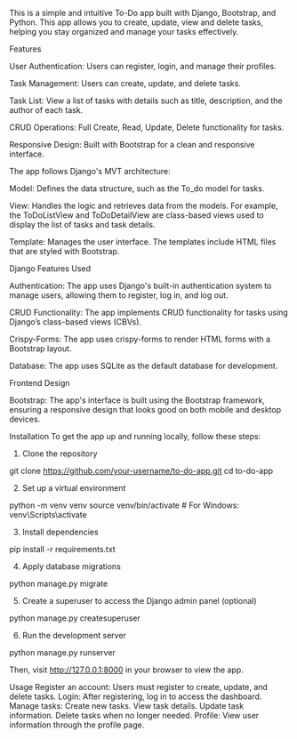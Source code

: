 This is a simple and intuitive To-Do app built with Django, Bootstrap, and Python. This app allows you to create, update, view and delete tasks, helping you stay organized and manage your tasks effectively.

Features

User Authentication: Users can register, login, and manage their profiles.

Task Management: Users can create, update, and delete tasks.

Task List: View a list of tasks with details such as title, description, and the author of each task.

CRUD Operations: Full Create, Read, Update, Delete functionality for tasks.

Responsive Design: Built with Bootstrap for a clean and responsive interface.

The app follows Django's MVT architecture:

Model: Defines the data structure, such as the To_do model for tasks.

View: Handles the logic and retrieves data from the models. For example, the ToDoListView and ToDoDetailView are class-based views used to display the list of tasks and task details.

Template: Manages the user interface. The templates include HTML files that are styled with Bootstrap.

Django Features Used

Authentication: The app uses Django's built-in authentication system to manage users, allowing them to register, log in, and log out.

CRUD Functionality: The app implements CRUD functionality for tasks using Django’s class-based views (CBVs).

Crispy-Forms: The app uses crispy-forms to render HTML forms with a Bootstrap layout.

Database: The app uses SQLite as the default database for development.

Frontend Design

Bootstrap: The app's interface is built using the Bootstrap framework, ensuring a responsive design that looks good on both mobile and desktop devices.

Installation
To get the app up and running locally, follow these steps:

1. Clone the repository

git clone https://github.com/your-username/to-do-app.git
cd to-do-app

2. Set up a virtual environment

python -m venv venv
source venv/bin/activate  # For Windows: venv\Scripts\activate

3. Install dependencies

pip install -r requirements.txt

4. Apply database migrations

python manage.py migrate

5. Create a superuser to access the Django admin panel (optional)

python manage.py createsuperuser

6. Run the development server

python manage.py runserver

Then, visit http://127.0.0.1:8000 in your browser to view the app.

Usage
Register an account: Users must register to create, update, and delete tasks.
Login: After registering, log in to access the dashboard.
Manage tasks:
Create new tasks.
View task details.
Update task information.
Delete tasks when no longer needed.
Profile: View user information through the profile page.
